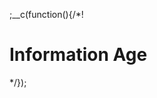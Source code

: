 
;__c(function(){/*!

# Information Age

<!--


Flat earth

any debate can be argued to a stalemate provided there are no limits to reason.

arguably uninteresting abstractions (aua)
// some abstract nonsense (san)

While it should always be practiced in a rational and considered manner, interaction design is about synthesis and imagining things as they might be, not necessarily as they currently are.

---

// UNDERDEFINITION

In fact, one would almost suspect that the utility of a term may
somehow be related to the fact that it is underdefi ned—or perhaps more
precisely, defi ned just enough to allow concrete engineering to reveal the
inherent productivity of the term ’ s concept.

Technology is the condition of the liberation of ontology // thrive of concepts

While there has been considerable philosophical debate over the nature
of logic and computation, there has been little work on the wider notion
of digitality

---

~TOOL, MACHINE, AUTOMATION

---

https://en.wikipedia.org/wiki/Information_space

An information space is a type of information design in which representations of information objects are situated in a principled space. In a principled space location and direction have meaning, so that mapping and navigation become possible.

---

~https://en.wikipedia.org/wiki/Memex
~envisioned the memex as a device in which individuals would compress and store all of their books, records, and communications, "mechanized so that it may be consulted with exceeding speed and flexibility"
~This device would closely mimic the associative processes of the human mind, but it would be gifted with permanent recollection

~https://en.wikipedia.org/wiki/The_Victorian_Internet
~https://en.wikipedia.org/wiki/Remote_sensing

~https://en.wikipedia.org/wiki/Situated_cognition
~knowing is inseparable from doing; all knowledge is situated in activity bound to social, cultural and physical contexts

~https://en.wikipedia.org/wiki/The_Extended_Mind

Exocortex [An exocortex is a hypothetical artificial external information processing system that would augment a brain's biological high-level cognitive processes]~https://en.wikipedia.org/wiki/Exocortex
~reliance on computers is a form of transactive memory, because people share information easily, forget what they think will be available later, and remember the location of information better than the information itself

~https://en.wikipedia.org/wiki/Transactive_memory
~The authors suggest that this research demonstrates that individuals are developing a transactive memory system with the Internet, relying on it for information instead of internalizing it within their own memories

~When we die, our memories die with us. In a sense, the elaborate system of externalized memory we’ve created is a way of fending off mortality. It allows ideas to be efficiently passed across time and space, and for one idea to build on another to a degree not possible when a thought has to be passed from brain to brain in order to be sustained

[An agent's mind and associated cognitive processing are neither skull-bound nor even body-bound, but extend into the agent's world]~https://en.wikipedia.org/wiki/Extended_mind_thesis

!!! T []~https://en.wikipedia.org/wiki/Telecommuting


T []~https://en.wikipedia.org/wiki/Digital_Revolution
~refers to the sweeping changes brought about by digital computing and communication technology during (and after) the latter half of the 20th century
~the Digital Revolution marked the beginning of the Information Age

T []~https://en.wikipedia.org/wiki/Information_revolution

https://en.wikipedia.org/wiki/Information_Age
~The world's technological capacity to compute information with humanly guided general-purpose computers grew from 3.0 × 108 MIPS in 1986, to 4.4 × 109 MIPS in 1993, 2.9 × 1011 MIPS in 2000 to 6.4 × 1012 MIPS in 2007.[7] An article in the recognized Journal Trends in Ecology and Evolution reports that by now digital technology "has vastly exceeded the cognitive capacity of any single human being and has done so a decade earlier than predicted. In terms of capacity, there are two measures of importance: the number of operations a system can perform and the amount of information that can be stored. The number of synaptic operations per second in a human brain has been estimated to lie between 10^15 and 10^17. While this number is impressive, even in 2007 humanity's general-purpose computers were capable of performing well over 10^18 instructions per second. Estimates suggest that the storage capacity of an individual human brain is about 10^12 bytes. On a per capita basis, this is matched by current digital storage (5x10^21 bytes per 7.2x10^9 people)"

~TOOL, MACHINE, AUTOMATION

https://en.wikipedia.org/wiki/Technological_evolution
~The process of technological evolution culminates with the ability to achieve all the material values technologically possible and desirable by mental effort.
~An economic implication of the above idea is that intellectual labour will become increasingly more important relative to physical labour. Contracts and agreements around information will become increasingly more common at the marketplace. Expansion and creation of new kinds of institutes that works with information such as for example universities, book stores, patent-trading companies, etc. is considered an indication that a civilization is in technological evolution.
~The pretechnological period, in which all other animal species remain today aside from some avian and primate species was a non-rational period of the early prehistoric man.
~The emergence of technology, made possible by the development of the rational faculty, paved the way for the first stage: the tool. A tool provides a mechanical advantage in accomplishing a physical task, such as an arrow, plow, or hammer that augments physical labor to more efficiently achieve his objective. Later animal-powered tools such as the plow and the horse, increased the productivity of food production about tenfold over the technology of the hunter-gatherers. Tools allow one to do things impossible to accomplish with one's body alone, such as seeing minute visual detail with a microscope, manipulating heavy objects with a pulley and cart, or carrying volumes of water in a bucket.
~The second technological stage was the creation of the machine. A machine (a powered machine to be more precise) is a tool that substitutes the element of human physical effort, and requires only to control its function. Machines became widespread with the industrial revolution, though windmills, a type of machine, are much older.
~Examples of this include cars, trains, computers, and lights. Machines allow humans to Tremendously exceed the limitations of their bodies. Putting a machine on the farm, a tractor, increased food productivity at least tenfold over the technology of the plow and the horse.
~The third, and final stage of technological evolution is the automation. The automation is a machine that removes the element of human control with an automatic algorithm. Examples of machines that exhibit this characteristic are digital watches, automatic telephone switches, pacemakers, and computer programs.
~It's crucial to understand that the three stages outline the introduction of the fundamental types of technology, and so all three continue to be widely used today. A spear, a plow, a pen, a knife, a glove, a chicken and an optical microscope are all examples of tools.

https://en.wikipedia.org/wiki/Digital_Revolution
~The digital revolution converted technology that had been analog into a digital format. By doing this, it became possible to make copies that were identical to the original. In digital communications, for example, repeating hardware was able to amplify the digital signal and pass it on with no loss of information in the signal. Of equal importance to the revolution was the ability to easily move the digital information between media, and to access or distribute it remotely.

https://en.wikipedia.org/wiki/Digital_nervous_system
~Digital nervous system is a phrase, popularly associated with Bill Gates of Microsoft, used to describe a vision for how the IT infrastructure of an enterprise could be analogous to the autonomic nervous system of a biological organism.
~Digital nervous system has also been described as being synonymous with the term 'Zero Latency Enterprise', another phrase representing the way an enterprise uses IT systems to rapidly communicate between customers, employees and trading partners.

https://en.wikipedia.org/wiki/Supranet
~a term coined at the turn of the 21st century by information technology analysis firm Gartner to describe the fusion of the physical and the digital (virtual) worlds, a concept that embeds the "Internet of things" as one of its elements
~At its inception in 2000,[1] the term was alluding to the ongoing convergence of the Internet, mobile communications, always-on connectivity, sensors and advanced human-computer interaction. In subsequent elaborations, it was extended to include electronic tagging (via, for example, RFID), geotagging and electronic geomapping (i.e., mapping internet coordinates to geodetic coordinates), thereby completing the fusion of physical and virtual.


T []~https://en.wikipedia.org/wiki/Digital_native
T []~https://en.wikipedia.org/wiki/Knowledge_Revolution
! T []~https://en.wikipedia.org/wiki/Imagination_age
T []~https://en.wikipedia.org/wiki/Paradigm_shift
T []~https://en.wikipedia.org/wiki/Disruptive_innovation
T []~https://en.wikipedia.org/wiki/Progress_trap
T []~https://en.wikipedia.org/wiki/Creative_destruction
T []~https://en.wikipedia.org/wiki/Blue_Ocean_Strategy
T []~https://en.wikipedia.org/wiki/Hype_cycle
!!! T []~https://en.wikipedia.org/wiki/Killer_application
!!! T []~https://en.wikipedia.org/wiki/Killer_feature
T []~https://en.wikipedia.org/wiki/Leapfrogging
T []~https://en.wikipedia.org/wiki/Metaverse
T []~https://en.wikipedia.org/wiki/Internet_metaphor
T []~https://en.wikipedia.org/wiki/Internet_of_things
T []~https://en.wikipedia.org/wiki/Cyberspace
T []~https://en.wikipedia.org/wiki/Reality%E2%80%93virtuality_continuum
T []~http
T []~https://en.wikipedia.org/wiki/Global_village
T []~https://en.wikipedia.org/wiki/Kondratiev_wave
T []~https://en.wikipedia.org/wiki/Information_society
T []~http
T []~https://en.wikipedia.org/wiki/Hypertext
T []~http
T []~http
T []~http
T []~http
T []~http
T []~http
T []~http
T []~http
T []~http
T []~http
T []~http
T []~http
T []~https://en.wikipedia.org/wiki/Algorithmic_regulation
T []~https://en.wikipedia.org/wiki/Collective_consciousness
T []~https://en.wikipedia.org/wiki/Collective_intelligence
T []~https://en.wikipedia.org/wiki/Gaia_hypothesis
T []~https://en.wikipedia.org/wiki/Knowledge_ecosystem
T []~https://en.wikipedia.org/wiki/Superorganism
T []~https://en.wikipedia.org/wiki/Organismic_computing
T []~https://en.wikipedia.org/wiki/Holobiont
T []~https://en.wikipedia.org/wiki/Stigmergy
!!! T []~https://en.wikipedia.org/wiki/What_Technology_Wants
~What Technology Wants focuses on human-technology relations and argues for technology as the emerging seventh kingdom of life on earth. The book invokes a giant force – the technium – which is "the greater, global, massively interconnected system of technology vibrating around us"
T []~https://en.wikipedia.org/wiki/Out_of_Control:_The_New_Biology_of_Machines,_Social_Systems,_and_the_Economic_World
T []~http
T []~https://en.wikipedia.org/wiki/Singleton_(global_governance)
T []~https://en.wikipedia.org/wiki/Superintelligence
T []~http
T []~http
T []~http
T []~http
T []~http
T []~http
T []~http
T []~http
T []~http
T []~http
T []~http

---

https://en.wikipedia.org/wiki/Information_space
https://www.w3.org/DesignIssues/PhilosophicalEngineering
http://www.npr.org/sections/13.7/2015/04/20/400983442/considering-the-philosophy-of-the-web
http://www.ibiblio.org/hhalpin/homepage/notes/webphilpaper-finaldraft3.pdf

----

http://www.npr.org/sections/13.7/2015/04/20/400983442/considering-the-philosophy-of-the-web

Why have a philosophy of the web? In particular, does the web fundamentally alter our approach to the traditional questions of philosophy?
The bet behind the philosophy of the web is "yes" — that the web does actually alter profoundly long-standing questions that have typically been the domain of philosophy.
The web evokes equally as potent theoretical questions as traditional philosophy: How do we think about language when we can communicate with thousands across the world nearly immediately? Do we really think of the mind as "individual" when our memories are spread into collective data banks? In this way, the web is less a distinct area of inquiry rather than a core revolution in a whole network of concepts, a historical event that restructures philosophical understanding itself. In this regard, the best antecedent to the web in terms of philosophy is probably the invention of writing.
What do you mean by "web" when thinking about the philosophy of the web? Is it the content available on the World Wide Web? The infrastructure provided by the Internet? The way humans (and machines) interact with the web? Or something else?
In order to understand the web as a first-rate subject matter of philosophical inquiry, we need to define the web in a broad manner that encompasses everything from the infrastructure of data centers to the content on social media to human interaction over the web. Yet we need to define limits, so a philosophy of the web doesn't just become shorthand for a philosophy of absolutely everything.
So what is the web? The definition that rings true to me is to define the web in engineering terms. As put by its primary inventor, Tim Berners-Lee, the web is defined by a set of protocols, from the Internet's TCP/IP to the web's URIs, that give rise to a universalizing information space.
The heart of the matter is then the larger impact of this particular set of protocols and associated infrastructure on our life, and how we can create the next generation of protocols to create not only the kind of web we want, but the kind of world we want.
What do you see as unique and important philosophical issues that arise from the web?
One contribution of the web is probably a shift from the role of the biological individual as the primary unit of analysis to a dynamic ensemble of the biological and the wider technical environment. When this new "image of the (post)human" as a complex socio-technical assemblage is increasingly merged with a low-latency universalizing information space — the web! — that lets phenomena scale globally, all sorts of interesting and some quite weird things start happening, from memes to revolutions.
With the rise of the "Internet of Things," we're now seeing this kind of shift in terms of unit of analysis not just of the human subject, but also all sorts of objects that are now interconnected to the Internet. To handle this new world, we as both philosophers and scientists need both a micro-level understanding of the protocols of the web and of the macro-level effects they are engendering in order to understand the world we live in.
That's why we need a philosophy of the web.
Is the web itself really necessary for this shift in perspective?
This fundamental shift in the unit of analysis is not necessarily due to the web, but the web makes it self-evident and hegemonic. It was phrased in analytic philosophy by Andy Clark and David Chalmers in their Extended Mind Hypothesis at the dawn of the web. As Clark states in Natural Born Cyborgs, perhaps the brain-bound autonomous individual was likely always a poor way to conceive of a human being. However, due to the web we can see this change in how we conceive of individuals within our very lifetime, and connect these changes in how we analyze the world to the deployment of a set of concrete protocols. In other words, it's not just a shift in the unit of analysis, but a shift in the unit of analysis that is at least accelerated by the web.
Can you provide another example of how the existence or properties of the web put pressure on traditional philosophy? That is, how does the web challenge or support mainstream positions in epistemology, metaphysics, ethics, or other branches of philosophy?
Here's one concrete example: How can we re-think the classical Enlightenment motto "Sapere Aude" in the era of the web?
Traditionally, we measure knowledge in terms of either the recall of facts or logical reasoning around facts. However, in the future when facts are all at our fingertips due to basically universal Google access to Wikipedia via our smartphone, the ability to conceive of entire new frames of reference for understanding might end up more important than the recall of a number of facts. So our intelligence is not just in our brain, but in how quickly and fluently we can use our smartphone to retrieve the right facts just when we need them and present these facts in a relevant way to solve the problem at hand: Not "knowing" the right thing but "searching" for the right thing. The mass of facts then remains a huge cognitively opaque background that's mediated by algorithms. That's a huge challenge to epistemology.
Does this perspective also have ethical implications?
Yes, the idea of our intelligence being extended into the web is also a huge challenge for ethics. If we are increasingly dependent on the web, then our ethical stance to the web becomes one of the most pressing ethical issues imaginable. If our access to knowledge is mediated by algorithms, do we need to understand these algorithms in order to justify our beliefs? Yet most of us use Google with only the foggiest understanding of how information retrieval works. Does it even make sense to demand to understand "how the algorithm works"? In the world of massive A-B testing and relevance feedback from untold number of users, the parameters of algorithms like Google's search are now effectively cognitively opaque even to the engineers themselves. There might not be an easy answer, but it seems like there must be web-enabled ways of collectively understanding these algorithms even if we can't understand them individually.
Then even if we could understand algorithms, there are the really hard questions of data ownership, algorithmic control and ethics. Would it be better to have the human judgment of Julian Assange in control of the release of knowledge of Wikileaks, or a machine-automated algorithm that we claim to understand? From these web-enabled ways of socializing the algorithmic basis of our own knowledge, we need to develop new ethics around transparency, algorithms and knowledge. In this regard, the ethics around Wikileaks and the NSA may be the tip of the iceberg.
How might progress in thinking about the philosophy of the web translate into practical implications or applications?
The philosophy of the Web aims not only to interpret the web, but to change the web. The wonderful aspect of these protocols is that they are clearly human-made, designed by humans ranging from a single hacker to large groups of engineers in standardization committees. So, if we collectively decide — as many engineers already have — that pervasive surveillance in the style of the NSA or the Chinese government is an attack on the Internet itself, we can switch protocols to encrypted versions, like HTTP to HTTPS, to make simply monitoring everyone's collective communication harder. This is to some extent an engineering task, but we'll need philosophically well-thought-through arguments in order to convince the world that changing the architecture of the web is worthwhile. Furthermore, when these protocols are changed, we need to understand the effects — of what may appear to be minor changes in the protocols to engineers, like moving from HTTP to HTTPS by default — on the larger socio-technical structures that now depend on these protocols. After all, simply changing http://example.org to https://example.org breaks lots of links!
This problem of breaking links is central to the larger problem of making the web a proper extended collective memory for humanity. This is also a critical engineering problem where I hope philosophy can articulate what we want. We have a growing number of studies in cognitive psychology on the effect of the Internet on our memory. What do we want out of the Internet-as-collective-memory? Do we really feel that the current web, where information ephemerally disappears as soon as a website goes down (except for the good work of those at archive.org!), is the best that can be done for an architecture for universal information space? We probably need an engineering-informed philosophy to help us understand if we can actually build a new kind of web where information can't be lost or censored but a copy is always kept securely. Or would we prefer it if all information on the web, like embarrassing Facebook photos, would be forgotten only in some kind of yet-undecided appropriate manner? Determining the kinds of curation, the rights of access, and the right to be forgotten are all key problems that need the kinds of serious thought that go beyond making yet another app.
What do you see as the most pressing open questions in the philosophy of the web? And do you think progress in addressing them will come from philosophers working within academia, or from somewhere else?
The most pressing open questions for the philosophy of the web involve revising philosophy in a manner that goes through questions from the metaphysics of both space and time in the era of low latency communications all the way up to the imposing ethical questions of how we should live in a world that is interconnected by the web.
We rather urgently need answers to these questions, and my feeling is that no single thinker from either inside or outside academia will answer these questions properly. Just like the web itself, the philosophy of the web should be a collective, bottom-up, and participatory endeavor that involves many people from many different disciplines, including, but not limited to, academic philosophers. We may not have master thinkers in the era of the web, but we do have the collective intelligence that the web itself enables.


-->

[//]: # (@~|words/more/info-age|~@)

*/});
